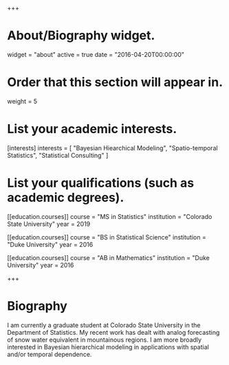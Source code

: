 +++
# About/Biography widget.
widget = "about"
active = true
date = "2016-04-20T00:00:00"

# Order that this section will appear in.
weight = 5

# List your academic interests.
[interests]
  interests = [
    "Bayesian Hiearchical Modeling",
    "Spatio-temporal Statistics",
    "Statistical Consulting"
  ]

# List your qualifications (such as academic degrees).
[[education.courses]]
  course = "MS in Statistics"
  institution = "Colorado State University"
  year = 2019

[[education.courses]]
  course = "BS in Statistical Science"
  institution = "Duke University"
  year = 2016

[[education.courses]]
  course = "AB in Mathematics"
  institution = "Duke University"
  year = 2016
 
+++

# Biography

I am currently a graduate student at Colorado State University in the Department of Statistics. My recent work has dealt with analog forecasting of snow water equivalent in mountainous regions. I am more broadly interested in Bayesian hierarchical modeling in applications with spatial and/or temporal dependence. 